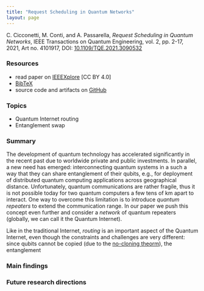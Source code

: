 ```yaml
---
title: "Request Scheduling in Quantum Networks"
layout: page
---
```


C. Cicconetti, M. Conti, and A. Passarella,
_Request Scheduling in Quantum Networks_,
IEEE Transactions on Quantum Engineering, vol. 2, pp. 2-17, 2021, Art no. 4101917,
DOI: [10.1109/TQE.2021.3090532](https://ieeexplore.ieee.org/document/9461156)

### Resources

- read paper on [IEEEXplore](https://ieeexplore.ieee.org/document/9461156) [CC BY 4.0]
- [BibTeX](bib/tqe2021.bib)
- source code and artifacts on [GitHub](https://github.com/ccicconetti/netsquid)

### Topics

- Quantum Internet routing
- Entanglement swap

### Summary

The development of quantum technology has accelerated significantly in the recent past due to worldwide private and public investments.
In parallel, a new need has emerged: interconnecting quantum systems in a such a way that they can share entanglement of their qubits, e.g., for deployment of distributed quantum computing applications across geographical distance.
Unfortunately, quantum communications are rather fragile, thus it is not possible today for two quantum computers a few tens of km apart to interact.
One way to overcome this limitation is to introduce _quantum repeaters_ to extend the communication range.
In our paper we push this concept even further and consider a _network_ of quantum repeaters (globally, we can call it the Quantum Internet).

Like in the traditional Internet, _routing_ is an important aspect of the Quantum Internet, even though the constraints and challenges are very different: since qubits cannot be copied (due to the [no-cloning theorm](https://en.wikipedia.org/wiki/No-cloning_theorem)), the entanglement 

### Main findings

### Future research directions

